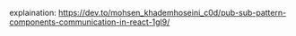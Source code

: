 explaination:
https://dev.to/mohsen_khademhoseini_c0d/pub-sub-pattern-components-communication-in-react-1gl9/
